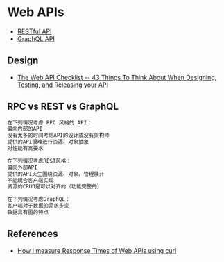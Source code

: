 # Web APIs

* [RESTful API](restful/README.md)
* [GraphQL API](GraphQL/README.md)

## Design
* [The Web API Checklist -- 43 Things To Think About When Designing, Testing, and Releasing your API](https://mathieu.fenniak.net/the-api-checklist/)

## RPC vs REST vs GraphQL
```md
在下列情况考虑 RPC 风格的 API：
偏向内部的API
没有太多的时间考虑API的设计或没有架构师
提供的API很难进行资源、对象抽象
对性能有高要求

在下列情况考虑REST风格：
偏向外部API
提供的API天生围绕资源、对象、管理展开
不能耦合客户端实现
资源的CRUD是可以对齐的（功能完整的）

在下列情况考虑GraphQL：
客户端对于数据的需求多变
数据具有图的特点
```

## References
* [How I measure Response Times of Web APIs using curl](https://www.tuicool.com/articles/ymyqUrr)